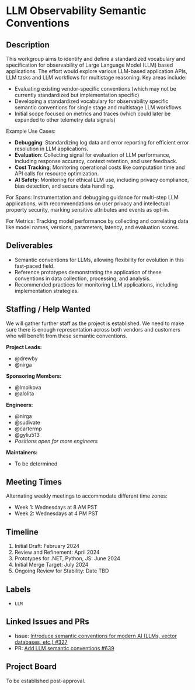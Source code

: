 # LLM Observability Semantic Conventions

## Description

This workgroup aims to identify and define a standardized vocabulary and specification for observability of Large Language Model (LLM) based applications. The effort would explore various LLM-based application APIs, LLM tasks and LLM workflows for multistage reasoning. Key areas include:

- Evaluating existing vendor-specific conventions (which may not be currently standardized but implementation specific)
- Developing a standardized vocabulary for observability specific semantic conventions for single stage and multistage LLM workflows
- Initial scope focused on metrics and traces (which could later be expanded to other telemetry data signals)

Example Use Cases:

- **Debugging**: Standardizing log data and error reporting for efficient error resolution in LLM applications.
- **Evaluation**: Collecting signal for evaluation of LLM performance, including response accuracy, context retention, and user feedback.
- **Cost Tracking**: Monitoring operational costs like computation time and API calls for resource optimization.
- **AI Safety**: Monitoring for ethical LLM use, including privacy compliance, bias detection, and secure data handling.

For Spans: Instrumentation and debugging guidance for multi-step LLM applications, with recommendations on user privacy and intellectual property security, marking sensitive attributes and events as opt-in.

For Metrics: Tracking model performance by collecting and correlating data like model names, versions, parameters, latency, and evaluation scores.

## Deliverables

- Semantic conventions for LLMs, allowing flexibility for evolution in this fast-paced field.
- Reference prototypes demonstrating the application of these conventions in data collection, processing, and analysis.
- Recommended practices for monitoring LLM applications, including implementation strategies.

## Staffing / Help Wanted

We will gather further staff as the project is established. We need to 
make sure there is enough representation across both vendors and customers
who will benefit from these semantic conventions.

**Project Leads:**

- @drewby
- @nirga

**Sponsoring Members:**

- @lmolkova
- @alolita

**Engineers:**

- @nirga
- @sudivate
- @cartermp
- @gyliu513
- *Positions open for more engineers*

**Maintainers:**

- To be determined

## Meeting Times

Alternating weekly meetings to accommodate different time zones:

- Week 1: Wednesdays at 8 AM PST
- Week 2: Wednesdays at 4 PM PST

## Timeline

1. Initial Draft: February 2024
1. Review and Refinement: April 2024
1. Prototypes for .NET, Python, JS: June 2024 
1. Initial Merge Target: July 2024
1. Ongoing Review for Stability: Date TBD

## Labels

- `LLM`

## Linked Issues and PRs

- Issue: [Introduce semantic conventions for modern AI (LLMs, vector databases, etc.) #327](https://github.com/open-telemetry/semantic-conventions/issues/327)
- PR: [Add LLM semantic conventions #639](https://github.com/open-telemetry/semantic-conventions/pull/639)

## Project Board

To be established post-approval.
